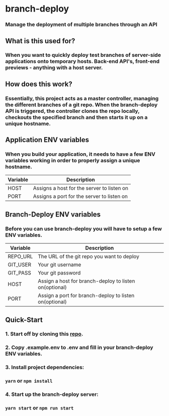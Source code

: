 # branch-deploy
### Manage the deployment of multiple branches through an API 

## What is this used for?
### When you want to quickly deploy test branches of server-side applications onto temporary hosts. Back-end API's, front-end previews - anything with a host server. 

## How does this work?
### Essentially, this project acts as a master controller, managing the different branches of a git repo. When the branch-deploy API is triggered, the controller clones the repo locally, checkouts the specified branch and then starts it up on a unique hostname. 

## Application ENV variables 
### When you build your application, it needs to have a few ENV variables working in order to properly assign a unique hostname.

| Variable | Description                                |
|----------|--------------------------------------------|
| HOST     | Assigns a host for the server to listen on |
| PORT     | Assigns a port for the server to listen on |

## Branch-Deploy ENV variables 
### Before you can use branch-deploy you will have to setup a few ENV variables. 

| Variable | Description                                            |
|----------|--------------------------------------------------------|
| REPO_URL | The URL of the git repo you want to deploy             |
| GIT_USER | Your git username                                      |
| GIT_PASS | Your git password                                      |
| HOST     | Assign a host for branch-deploy to listen on(optional) |
| PORT     | Assign a port for branch-deploy to listen on(optional) |

## Quick-Start
### 1. Start off by cloning this [repo](https://github.com/Squishy123/branch-deploy.git). 
### 2. Copy .example.env to .env and fill in your branch-deploy ENV variables.
### 3. Install project dependencies: 
### ` yarn ` or ` npm install `
### 4. Start up the branch-deploy server:
### `yarn start` or `npm run start`